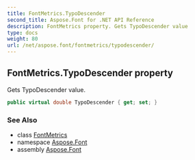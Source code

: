 ```yaml
---
title: FontMetrics.TypoDescender
second_title: Aspose.Font for .NET API Reference
description: FontMetrics property. Gets TypoDescender value
type: docs
weight: 80
url: /net/aspose.font/fontmetrics/typodescender/
---
```

## FontMetrics.TypoDescender property

Gets TypoDescender value.

```csharp
public virtual double TypoDescender { get; set; }
```

### See Also

* class [FontMetrics](../)
* namespace [Aspose.Font](../../fontmetrics/)
* assembly [Aspose.Font](../../../)


